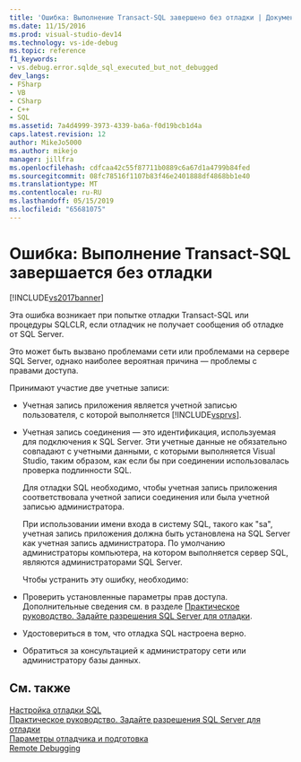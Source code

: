 ```yaml
---
title: 'Ошибка: Выполнение Transact-SQL завершено без отладки | Документация Майкрософт'
ms.date: 11/15/2016
ms.prod: visual-studio-dev14
ms.technology: vs-ide-debug
ms.topic: reference
f1_keywords:
- vs.debug.error.sqlde_sql_executed_but_not_debugged
dev_langs:
- FSharp
- VB
- CSharp
- C++
- SQL
ms.assetid: 7a4d4999-3973-4339-ba6a-f0d19bcb1d4a
caps.latest.revision: 12
author: MikeJo5000
ms.author: mikejo
manager: jillfra
ms.openlocfilehash: cdfcaa42c55f87711b0889c6a67d1a4799b84fed
ms.sourcegitcommit: 08fc78516f1107b83f46e2401888df4868bb1e40
ms.translationtype: MT
ms.contentlocale: ru-RU
ms.lasthandoff: 05/15/2019
ms.locfileid: "65681075"
---
```

# <a name="error-transact-sql-execution-ended-without-debugging"></a>Ошибка: Выполнение Transact-SQL завершается без отладки
[!INCLUDE[vs2017banner](../includes/vs2017banner.md)]

Эта ошибка возникает при попытке отладки Transact-SQL или процедуры SQLCLR, если отладчик не получает сообщения об отладке от SQL Server.  
  
 Это может быть вызвано проблемами сети или проблемами на сервере SQL Server, однако наиболее вероятная причина — проблемы с правами доступа.  
  
 Принимают участие две учетные записи:  
  
- Учетная запись приложения является учетной записью пользователя, с которой выполняется [!INCLUDE[vsprvs](../includes/vsprvs-md.md)].  
  
- Учетная запись соединения — это идентификация, используемая для подключения к SQL Server. Эти учетные данные не обязательно совпадают с учетными данными, с которыми выполняется Visual Studio, таким образом, как если бы при соединении использовалась проверка подлинности SQL.  
  
  Для отладки SQL необходимо, чтобы учетная запись приложения соответствовала учетной записи соединения или была учетной записью администратора.  
  
  При использовании имени входа в систему SQL, такого как "sa", учетная запись приложения должна быть установлена на SQL Server как учетная запись администратора. По умолчанию администраторы компьютера, на котором выполняется сервер SQL, являются администраторами SQL Server.  
  
  Чтобы устранить эту ошибку, необходимо:  
  
- Проверить установленные параметры прав доступа. Дополнительные сведения см. в разделе [Практическое руководство. Задайте разрешения SQL Server для отладки](https://msdn.microsoft.com/84e088d0-0409-41d4-841b-f5d4b0fda414).  
  
- Удостовериться в том, что отладка SQL настроена верно.  
  
- Обратиться за консультацией к администратору сети или администратору базы данных.  
  
## <a name="see-also"></a>См. также  
 [Настройка отладки SQL](https://msdn.microsoft.com/3db09e68-edcc-42de-9c22-4e97cfd55ab3)   
 [Практическое руководство. Задайте разрешения SQL Server для отладки](https://msdn.microsoft.com/84e088d0-0409-41d4-841b-f5d4b0fda414)   
 [Параметры отладчика и подготовка](../debugger/debugger-settings-and-preparation.md)   
 [Remote Debugging](../debugger/remote-debugging.md)
